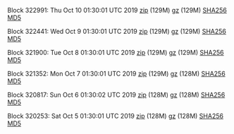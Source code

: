 Block 322991: Thu Oct 10 01:30:01 UTC 2019 [zip](https://files.01coin.io/mainnet/2019-10-10/bootstrap.dat.zip) (129M) [gz](https://files.01coin.io/mainnet/2019-10-10/bootstrap.dat.tar.gz) (129M) [SHA256](https://files.01coin.io/mainnet/2019-10-10/sha256.txt) [MD5](https://files.01coin.io/mainnet/2019-10-10/md5.txt)

Block 322441: Wed Oct  9 01:30:01 UTC 2019 [zip](https://files.01coin.io/mainnet/2019-10-09/bootstrap.dat.zip) (129M) [gz](https://files.01coin.io/mainnet/2019-10-09/bootstrap.dat.tar.gz) (129M) [SHA256](https://files.01coin.io/mainnet/2019-10-09/sha256.txt) [MD5](https://files.01coin.io/mainnet/2019-10-09/md5.txt)

Block 321900: Tue Oct  8 01:30:01 UTC 2019 [zip](https://files.01coin.io/mainnet/2019-10-08/bootstrap.dat.zip) (129M) [gz](https://files.01coin.io/mainnet/2019-10-08/bootstrap.dat.tar.gz) (129M) [SHA256](https://files.01coin.io/mainnet/2019-10-08/sha256.txt) [MD5](https://files.01coin.io/mainnet/2019-10-08/md5.txt)

Block 321352: Mon Oct  7 01:30:01 UTC 2019 [zip](https://files.01coin.io/mainnet/2019-10-07/bootstrap.dat.zip) (129M) [gz](https://files.01coin.io/mainnet/2019-10-07/bootstrap.dat.tar.gz) (128M) [SHA256](https://files.01coin.io/mainnet/2019-10-07/sha256.txt) [MD5](https://files.01coin.io/mainnet/2019-10-07/md5.txt)

Block 320817: Sun Oct  6 01:30:02 UTC 2019 [zip](https://files.01coin.io/mainnet/2019-10-06/bootstrap.dat.zip) (128M) [gz](https://files.01coin.io/mainnet/2019-10-06/bootstrap.dat.tar.gz) (128M) [SHA256](https://files.01coin.io/mainnet/2019-10-06/sha256.txt) [MD5](https://files.01coin.io/mainnet/2019-10-06/md5.txt)

Block 320253: Sat Oct  5 01:30:01 UTC 2019 [zip](https://files.01coin.io/mainnet/2019-10-05/bootstrap.dat.zip) (128M) [gz](https://files.01coin.io/mainnet/2019-10-05/bootstrap.dat.tar.gz) (128M) [SHA256](https://files.01coin.io/mainnet/2019-10-05/sha256.txt) [MD5](https://files.01coin.io/mainnet/2019-10-05/md5.txt)
